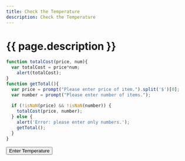 ```yaml
---
title: Check the Temperature
description: Check the Temperature
---
```


# {{ page.description }}

<script src="/cse/day03/Temperature.js"></script>

```javascript
function totalCost(price, num){
  var totalCost = price*num;
    alert(totalCost);
}
function getTotal(){
  var price = prompt("Please enter price of item.").split('$')[0];
  var number = prompt("Please enter number of items.");
  
  if (!isNaN(price) && !isNaN(number)) {
    totalCost(price, number);
  } else {
    alert('Error: please enter only numbers.');
    getTotal();
  }
}
```

<button type="button" onclick="getTemp()">Enter Temperature</button>
